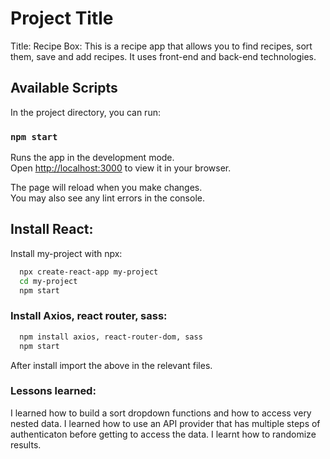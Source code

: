 # Project Title

Title: Recipe Box: This is a recipe app that allows you to find recipes, sort them, save and add recipes. It uses front-end and back-end technologies.

## Available Scripts

In the project directory, you can run:

### `npm start`

Runs the app in the development mode.\
Open [http://localhost:3000](http://localhost:3000) to view it in your browser.

The page will reload when you make changes.\
You may also see any lint errors in the console.

## Install React:
Install my-project with npx:

```bash
  npx create-react-app my-project
  cd my-project
  npm start
```

### Install Axios, react router, sass:

```bash
  npm install axios, react-router-dom, sass
  npm start
```
After install import the above in the relevant files.

### Lessons learned:

I learned how to build a sort dropdown functions and how to access very nested data. I learned how to use an API provider that has multiple steps of authenticaton before getting to access the data. I learnt how to randomize results. 